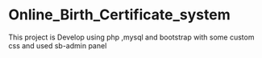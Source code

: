 # Online_Birth_Certificate_system
 This project is Develop using php ,mysql and bootstrap with some custom css and used  sb-admin panel 
